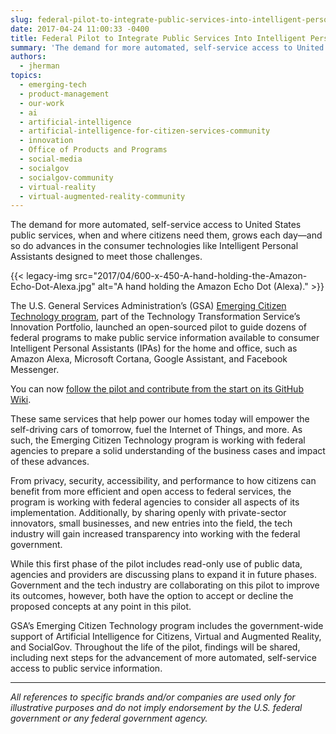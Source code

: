 ```yaml
---
slug: federal-pilot-to-integrate-public-services-into-intelligent-personal-assistants
date: 2017-04-24 11:00:33 -0400
title: Federal Pilot to Integrate Public Services Into Intelligent Personal Assistants
summary: 'The demand for more automated, self-service access to United States public services, when and where citizens need them, grows each day&mdash;and so do advances in the consumer technologies like Intelligent Personal Assistants designed to meet those challenges. The U.S. General Services Administration’s (GSA)'
authors:
  - jherman
topics:
  - emerging-tech
  - product-management
  - our-work
  - ai
  - artificial-intelligence
  - artificial-intelligence-for-citizen-services-community
  - innovation
  - Office of Products and Programs
  - social-media
  - socialgov
  - socialgov-community
  - virtual-reality
  - virtual-augmented-reality-community
---
```


The demand for more automated, self-service access to United States public services, when and where citizens need them, grows each day—and so do advances in the consumer technologies like Intelligent Personal Assistants designed to meet those challenges.

{{< legacy-img src="2017/04/600-x-450-A-hand-holding-the-Amazon-Echo-Dot-Alexa.jpg" alt="A hand holding the Amazon Echo Dot (Alexa)." >}}

The U.S. General Services Administration’s (GSA) [Emerging Citizen Technology program](https://emerging.digital.gov/), part of the Technology Transformation Service’s Innovation Portfolio, launched an open-sourced pilot to guide dozens of federal programs to make public service information available to consumer Intelligent Personal Assistants (IPAs) for the home and office, such as Amazon Alexa, Microsoft Cortana, Google Assistant, and Facebook Messenger.

You can now [follow the pilot and contribute from the start on its GitHub Wiki](https://github.com/GSA/AI-Assistant-Pilot/wiki/InterAgency-AI-Personal-Assistant-Rapid-Development-Pilot).

These same services that help power our homes today will empower the self-driving cars of tomorrow, fuel the Internet of Things, and more. As such, the Emerging Citizen Technology program is working with federal agencies to prepare a solid understanding of the business cases and impact of these advances.

From privacy, security, accessibility, and performance to how citizens can benefit from more efficient and open access to federal services, the program is working with federal agencies to consider all aspects of its implementation. Additionally, by sharing openly with private-sector innovators, small businesses, and new entries into the field, the tech industry will gain increased transparency into working with the federal government.

While this first phase of the pilot includes read-only use of public data, agencies and providers are discussing plans to expand it in future phases. Government and the tech industry are collaborating on this pilot to improve its outcomes, however, both have the option to accept or decline the proposed concepts at any point in this pilot.

GSA’s Emerging Citizen Technology program includes the government-wide support of Artificial Intelligence for Citizens, Virtual and Augmented Reality, and SocialGov. Throughout the life of the pilot, findings will be shared, including next steps for the advancement of more automated, self-service access to public service information.

* * *

_All references to specific brands and/or companies are used only for illustrative purposes and do not imply endorsement by the U.S. federal government or any federal government agency._

